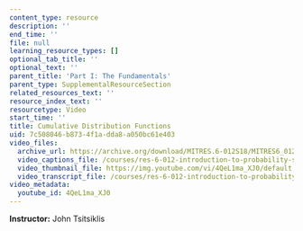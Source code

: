 ```yaml
---
content_type: resource
description: ''
end_time: ''
file: null
learning_resource_types: []
optional_tab_title: ''
optional_text: ''
parent_title: 'Part I: The Fundamentals'
parent_type: SupplementalResourceSection
related_resources_text: ''
resource_index_text: ''
resourcetype: Video
start_time: ''
title: Cumulative Distribution Functions
uid: 7c508046-b873-4f1a-dda8-a050bc61e403
video_files:
  archive_url: https://archive.org/download/MITRES.6-012S18/MITRES6_012S18_L08-07_300k.mp4
  video_captions_file: /courses/res-6-012-introduction-to-probability-spring-2018/4a2c084ba5d457ceb99bbe11522f5941_4QeL1ma_XJ0.vtt
  video_thumbnail_file: https://img.youtube.com/vi/4QeL1ma_XJ0/default.jpg
  video_transcript_file: /courses/res-6-012-introduction-to-probability-spring-2018/ee8d9aa45da93f390f69e89098aa2081_4QeL1ma_XJ0.pdf
video_metadata:
  youtube_id: 4QeL1ma_XJ0
---
```


**Instructor:** John Tsitsiklis